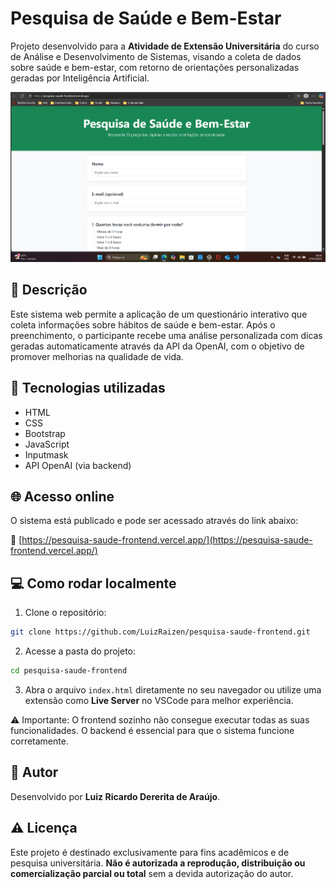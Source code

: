 
# Pesquisa de Saúde e Bem-Estar

Projeto desenvolvido para a **Atividade de Extensão Universitária** do curso de Análise e Desenvolvimento de Sistemas, visando a coleta de dados sobre saúde e bem-estar, com retorno de orientações personalizadas geradas por Inteligência Artificial.

![Preview do site](preview.png)

## 📝 Descrição

Este sistema web permite a aplicação de um questionário interativo que coleta informações sobre hábitos de saúde e bem-estar. Após o preenchimento, o participante recebe uma análise personalizada com dicas geradas automaticamente através da API da OpenAI, com o objetivo de promover melhorias na qualidade de vida.

## 🚀 Tecnologias utilizadas

- HTML
- CSS
- Bootstrap
- JavaScript
- Inputmask
- API OpenAI (via backend)

## 🌐 Acesso online

O sistema está publicado e pode ser acessado através do link abaixo:

🔗 [https://pesquisa-saude-frontend.vercel.app/](https://pesquisa-saude-frontend.vercel.app/)

## 💻 Como rodar localmente

1. Clone o repositório:

```bash
git clone https://github.com/LuizRaizen/pesquisa-saude-frontend.git
```

2. Acesse a pasta do projeto:

```bash
cd pesquisa-saude-frontend
```

3. Abra o arquivo `index.html` diretamente no seu navegador ou utilize uma extensão como **Live Server** no VSCode para melhor experiência.

⚠️ Importante: O frontend sozinho não consegue executar todas as suas funcionalidades. O backend é essencial para que o sistema funcione corretamente.

## 👤 Autor

Desenvolvido por **Luiz Ricardo Dererita de Araújo**.

## ⚠️ Licença

Este projeto é destinado exclusivamente para fins acadêmicos e de pesquisa universitária. **Não é autorizada a reprodução, distribuição ou comercialização parcial ou total** sem a devida autorização do autor.
